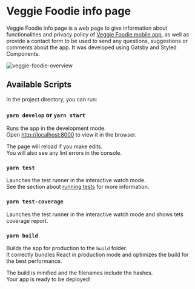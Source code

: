 # Veggie Foodie info page

Veggie Foodie info page is a web page to give information about  functionalities and privacy policy of [Veggie Foodie mobile app](https://github.com/marianapatcosta/veggie-foodie), as well as provide a contact form to be used to send any questions, suggestions or comments about the app. It was developed using Gatsby and Styled Components.

![veggie-foodie-overview](https://user-images.githubusercontent.com/43031902/131169171-0ce783da-e9fd-4fca-9de8-7fab9bcfe8f1.png)

## Available Scripts

In the project directory, you can run:

### `yarn develop` or `yarn start`

Runs the app in the development mode.\
Open [http://localhost:8000](http://localhost:8000) to view it in the browser.

The page will reload if you make edits.\
You will also see any lint errors in the console.

### `yarn test`

Launches the test runner in the interactive watch mode.\
See the section about [running tests](https://facebook.github.io/create-react-app/docs/running-tests) for more information.

### `yarn test-coverage`

Launches the test runner in the interactive watch mode and shows tets coverage report.

### `yarn build`

Builds the app for production to the `build` folder.\
It correctly bundles React in production mode and optimizes the build for the best performance.

The build is minified and the filenames include the hashes.\
Your app is ready to be deployed!